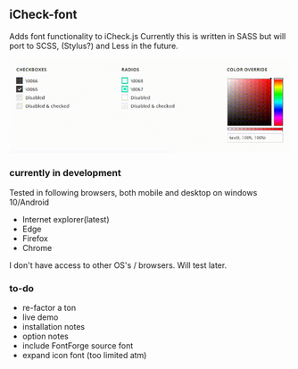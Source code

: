 ## iCheck-font
Adds font functionality to iCheck.js
Currently this is written in SASS but will port to SCSS, (Stylus?) and Less in the future.

![showcase](https://raw.githubusercontent.com/stevenvg/icheck-font/master/img/showcase1.gif)

### currently in development

Tested in following browsers, both mobile and desktop on windows 10/Android
* Internet explorer(latest)
* Edge
* Firefox
* Chrome

I don't have access to other OS's / browsers. Will test later.

### to-do
* re-factor a ton
* live demo
* installation notes
* option notes
* include FontForge source font
* expand icon font (too limited atm)
